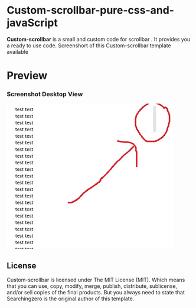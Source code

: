 # Custom-scrollbar-pure-css-and-javaScript
**Custom-scrollbar** is a small and custom code for scrollbar . It provides you a ready to use code. Screenshort of this Custom-scrollbar template available

# Preview

### Screenshot Desktop View

![Custom-scrollbar preview](https://github.com/searchingzero/Custom-scrollbar-pure-css-and-java/blob/main/scrollbar.jpg)

## License

Custom-scrollbar is licensed under The MIT License (MIT). Which means that you can use, copy, modify, merge, publish, distribute, sublicense, and/or sell copies of the final products. But you always need to state that Searchingzero is the original author of this template.

